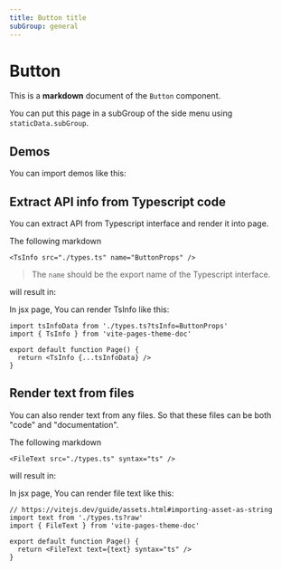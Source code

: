 ```yaml
---
title: Button title
subGroup: general
---
```


# Button

This is a **markdown** document of the `Button` component.

You can put this page in a subGroup of the side menu using `staticData.subGroup`.

## Demos

You can import demos like this:

<Demo src="./demos/demo1.tsx" />

<Demo src="./demos/demo2.tsx" />

## Extract API info from Typescript code

You can extract API from Typescript interface and render it into page.

The following markdown

```tsx
<TsInfo src="./types.ts" name="ButtonProps" />
```

> The `name` should be the export name of the Typescript interface.

will result in:

<TsInfo src="./types.ts" name="ButtonProps" />

In jsx page, You can render TsInfo like this:

```tsx
import tsInfoData from './types.ts?tsInfo=ButtonProps'
import { TsInfo } from 'vite-pages-theme-doc'

export default function Page() {
  return <TsInfo {...tsInfoData} />
}
```

## Render text from files

You can also render text from any files. So that these files can be both "code" and "documentation".

The following markdown

```tsx
<FileText src="./types.ts" syntax="ts" />
```

will result in:

<FileText src="./types.ts" syntax="ts" />

In jsx page, You can render file text like this:

```tsx
// https://vitejs.dev/guide/assets.html#importing-asset-as-string
import text from './types.ts?raw'
import { FileText } from 'vite-pages-theme-doc'

export default function Page() {
  return <FileText text={text} syntax="ts" />
}
```
